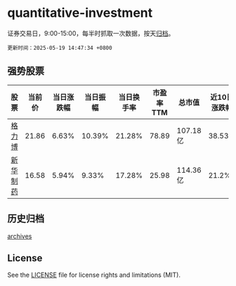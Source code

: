 # quantitative-investment

证券交易日，9:00-15:00，每半时抓取一次数据，按天[归档](archives)。

`更新时间：2025-05-19 14:47:34 +0800`

## 强势股票

|股票|当前价|当日涨跌幅|当日振幅|当日换手率|市盈率TTM|总市值|近10日涨跌幅|
|----|----|----|----|----|----|----|----|
|[格力博](https://xueqiu.com/S/SZ301260)|21.86|6.63%|10.39%|21.28%|78.89|107.18亿|38.53%|
|[新华制药](https://xueqiu.com/S/SZ000756)|16.58|5.94%|9.33%|17.28%|25.98|114.36亿|21.2%|

## 历史归档

[archives](archives)

## License

See the [LICENSE](LICENSE) file for license rights and limitations (MIT).
